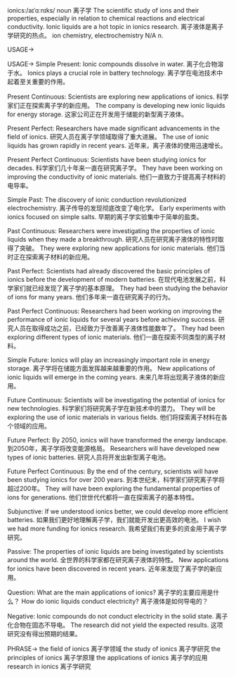 ionics:/aɪˈɑːnɪks/
noun
离子学
The scientific study of ions and their properties, especially in relation to chemical reactions and electrical conductivity.
Ionic liquids are a hot topic in ionics research. 离子液体是离子学研究的热点。
ion chemistry, electrochemistry
N/A
n.

USAGE->

USAGE->
Simple Present:
Ionic compounds dissolve in water. 离子化合物溶于水。
Ionics plays a crucial role in battery technology. 离子学在电池技术中起着至关重要的作用。

Present Continuous:
Scientists are exploring new applications of ionics. 科学家们正在探索离子学的新应用。
The company is developing new ionic liquids for energy storage. 这家公司正在开发用于储能的新型离子液体。

Present Perfect:
Researchers have made significant advancements in the field of ionics. 研究人员在离子学领域取得了重大进展。
The use of ionic liquids has grown rapidly in recent years. 近年来，离子液体的使用迅速增长。

Present Perfect Continuous:
Scientists have been studying ionics for decades. 科学家们几十年来一直在研究离子学。
They have been working on improving the conductivity of ionic materials.  他们一直致力于提高离子材料的电导率。

Simple Past:
The discovery of ionic conduction revolutionized electrochemistry. 离子传导的发现彻底改变了电化学。
Early experiments with ionics focused on simple salts. 早期的离子学实验集中于简单的盐类。

Past Continuous:
Researchers were investigating the properties of ionic liquids when they made a breakthrough. 研究人员在研究离子液体的特性时取得了突破。
They were exploring new applications for ionic materials. 他们当时正在探索离子材料的新应用。

Past Perfect:
Scientists had already discovered the basic principles of ionics before the development of modern batteries. 在现代电池发展之前，科学家们就已经发现了离子学的基本原理。
They had been studying the behavior of ions for many years. 他们多年来一直在研究离子的行为。

Past Perfect Continuous:
Researchers had been working on improving the performance of ionic liquids for several years before achieving success.  研究人员在取得成功之前，已经致力于改善离子液体性能数年了。
They had been exploring different types of ionic materials.  他们一直在探索不同类型的离子材料。


Simple Future:
Ionics will play an increasingly important role in energy storage. 离子学将在储能方面发挥越来越重要的作用。
New applications of ionic liquids will emerge in the coming years. 未来几年将出现离子液体的新应用。

Future Continuous:
Scientists will be investigating the potential of ionics for new technologies. 科学家们将研究离子学在新技术中的潜力。
They will be exploring the use of ionic materials in various fields. 他们将探索离子材料在各个领域的应用。

Future Perfect:
By 2050, ionics will have transformed the energy landscape. 到2050年，离子学将改变能源格局。
Researchers will have developed new types of ionic batteries. 研究人员将开发出新型离子电池。

Future Perfect Continuous:
By the end of the century, scientists will have been studying ionics for over 200 years. 到本世纪末，科学家们研究离子学将超过200年。
They will have been exploring the fundamental properties of ions for generations. 他们世世代代都将一直在探索离子的基本特性。

Subjunctive:
If we understood ionics better, we could develop more efficient batteries. 如果我们更好地理解离子学，我们就能开发出更高效的电池。
I wish we had more funding for ionics research. 我希望我们有更多的资金用于离子学研究。

Passive:
The properties of ionic liquids are being investigated by scientists around the world. 全世界的科学家都在研究离子液体的特性。
New applications for ionics have been discovered in recent years. 近年来发现了离子学的新应用。

Question:
What are the main applications of ionics? 离子学的主要应用是什么？
How do ionic liquids conduct electricity? 离子液体是如何导电的？

Negative:
Ionic compounds do not conduct electricity in the solid state. 离子化合物在固态不导电。
The research did not yield the expected results. 这项研究没有得出预期的结果。

PHRASE->
the field of ionics 离子学领域
the study of ionics 离子学研究
the principles of ionics 离子学原理
the applications of ionics 离子学的应用
research in ionics 离子学研究
